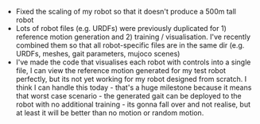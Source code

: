 - Fixed the scaling of my robot so that it doesn't produce a 500m tall robot
- Lots of robot files (e.g. URDFs) were previously duplicated for 1) reference motion generation and 2) training / visualisation. I've recently combined them so that all robot-specific files are in the same dir (e.g. URDFs, meshes, gait parameters, mujoco scenes)
- I've made the code that visualises each robot with controls into a single file, I can view the reference motion generated for my test robot perfectly, but its not yet working for my robot designed from scratch. I think I can handle this today - that's a huge milestone because it means that worst case scenario - the generated gait can be deployed to the robot with no additional training - its gonna fall over and not realise, but at least it will be better than no motion or random motion.